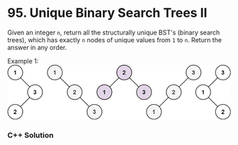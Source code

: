 # 95. Unique Binary Search Trees II

Given an integer `n`, return all the structurally unique BST's (binary search trees), which has exactly `n` nodes of unique values from `1` to `n`. Return the answer in any order.

Example 1:
![example](images/0095-example.png)

### C++ Solution
